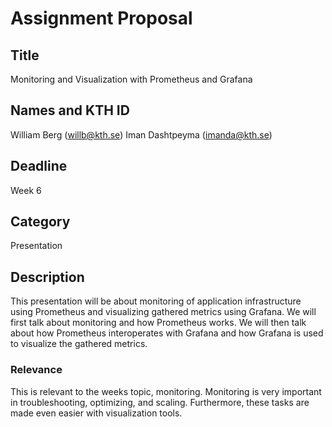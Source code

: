 # Assignment Proposal
## Title
Monitoring and Visualization with Prometheus and Grafana 

## Names and KTH ID
William Berg (willb@kth.se)
Iman Dashtpeyma (imanda@kth.se)

## Deadline
Week 6

## Category
Presentation

## Description
This presentation will be about monitoring of application infrastructure using Prometheus and visualizing gathered metrics using Grafana. We will first talk about monitoring and how Prometheus works. We will then talk about how Prometheus interoperates with Grafana and how Grafana is used to visualize the gathered metrics. 

### Relevance
This is relevant to the weeks topic, monitoring. Monitoring is very important in troubleshooting, optimizing, and scaling. Furthermore, these tasks are made even easier with visualization tools. 

